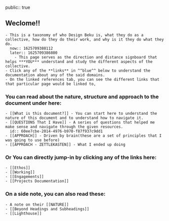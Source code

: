 public:: true

## Weclome!!
	- This is a taxonomy of who Design Beku is, what they do as a collective, how do they do their work, and why is it they do what they do.
	  now:: 1625709388112
	  later:: 1625709386800
		- This page serves as the direction and distance signboard that helps ***YOU*** understand and study the different aspects of the collective.
	- Click any of the **links** in ^^blue^^ below to understand the documentation about any of the said domains.
	- On the linked references tab, you can see the different links that that particular page would be linked to,
### You can read about the nature, structure and approach to the document under here:
	- [[What is this document?]] - You can start here to understand the nature of this document and to understand how to navigate it.
	- [[QUESTIONS That I Have]] - A series of questions that helped me make sense and navigate through the given resources.
	  id:: 60ee7cbe-2014-4976-b970-f87f937c9dd1
	- [[APPROACH]] - Driven by brain(these are a set of principles that I was going to use before)
	- [[APPROACH - ZETTLEKASTEN]] - What I ended up doing
### Or You can directly jump-in by clicking any of the links here:
	- [[Ethos]]
	- [[Working]]
	- [[Engagements]]
	- [[Projects Documentation]]
### On a side note, you can also read these:
	- A note on their [[NATURE]]
	- [[Beyond Headings and Subheadings]]
	- [[Lighthouse]]